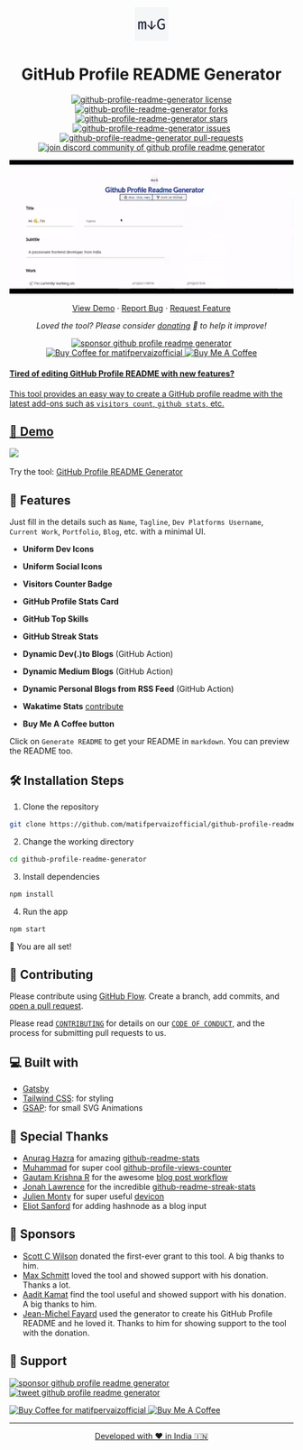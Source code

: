 <p align="center">
  <a href="https://matifpervaizofficial.github.io/gh-profile-readme-generator">
    <img alt="GitHub Profile Readme Generator" src="./src/images/mdg.png" width="60" />
  </a>
</p>
<h1 align="center">
  GitHub Profile README Generator
</h1>

<p align="center">
<a href="https://github.com/matifpervaizofficial/github-profile-readme-generator/blob/master/LICENSE" target="blank">
<img src="https://img.shields.io/github/license/matifpervaizofficial/github-profile-readme-generator?style=flat-square" alt="github-profile-readme-generator license" />
</a>
<a href="https://github.com/matifpervaizofficial/github-profile-readme-generator/fork" target="blank">
<img src="https://img.shields.io/github/forks/matifpervaizofficial/github-profile-readme-generator?style=flat-square" alt="github-profile-readme-generator forks"/>
</a>
<a href="https://github.com/matifpervaizofficial/github-profile-readme-generator/stargazers" target="blank">
<img src="https://img.shields.io/github/stars/matifpervaizofficial/github-profile-readme-generator?style=flat-square" alt="github-profile-readme-generator stars"/>
</a>
<a href="https://github.com/matifpervaizofficial/github-profile-readme-generator/issues" target="blank">
<img src="https://img.shields.io/github/issues/matifpervaizofficial/github-profile-readme-generator?style=flat-square" alt="github-profile-readme-generator issues"/>
</a>
<a href="https://github.com/matifpervaizofficial/github-profile-readme-generator/pulls" target="blank">
<img src="https://img.shields.io/github/issues-pr/matifpervaizofficial/github-profile-readme-generator?style=flat-square" alt="github-profile-readme-generator pull-requests"/>
</a>
<a href="https://discord.gg/HHMs7Eg" target="blank">
<img src="https://img.shields.io/discord/735303195105951764?label=Join%20Community&logo=discord&style=flat-square" alt="join discord community of github profile readme generator"/>
</a>
</p>

<p align="center"><img src="./src/images/github-profile-readme-generator.gif" alt="github-profile-readme-generator gif" /></p>

<p align="center">
    <a href="https://matifpervaizofficial.github.io/gh-profile-readme-generator" target="blank">View Demo</a>
    ·
    <a href="https://github.com/matifpervaizofficial/github-profile-readme-generator/issues/new/choose">Report Bug</a>
    ·
    <a href="https://github.com/matifpervaizofficial/github-profile-readme-generator/issues/new/choose">Request Feature</a>
</p>

<p align="center">
<i>Loved the tool? Please consider <a href="https://paypal.me/matifpervaizofficial/10">donating</a>  💸 to help it improve!</i>
</p>

<p align="center">
<a href="https://www.paypal.me/matifpervaizofficial"><img src="https://img.shields.io/badge/support-PayPal-blue?logo=PayPal&style=flat-square&label=Donate" alt="sponsor github profile readme generator"/>
</a>
<a href='https://ko-fi.com/A0A81XXSX' target='_blank'><img height='23' width="100" src='https://cdn.ko-fi.com/cdn/kofi3.png?v=2' alt='Buy Coffee for matifpervaizofficial' />
</a>
<a href="https://www.buymeacoffee.com/matifpervaizofficial" target="_blank"><img src="https://cdn.buymeacoffee.com/buttons/default-orange.png" alt="Buy Me A Coffee" height="23" width="100" style="border-radius:1px" />
</p>

#### Tired of editing GitHub Profile README with new features?

This tool provides an easy way to create a GitHub profile readme with the latest add-ons such as `visitors count`, `github stats`, etc.

## 🚀 Demo

<a href="https://matifpervaizofficial.github.io/gh-profile-readme-generator" target="blank">
<img src="https://img.shields.io/website?url=https%3A%2F%2Fmatifpervaizofficial.github.io%2Fgh-profile-readme-generator&logo=github&style=flat-square" />
</a>

Try the tool: [GitHub Profile README Generator](https://matifpervaizofficial.github.io/gh-profile-readme-generator)

## 🧐 Features

Just fill in the details such as `Name`, `Tagline`, `Dev Platforms Username`, `Current Work`, `Portfolio`, `Blog`, etc. with a minimal UI.

- **Uniform Dev Icons**

- **Uniform Social Icons**

- **Visitors Counter Badge**

- **GitHub Profile Stats Card**

- **GitHub Top Skills**

- **GitHub Streak Stats**

- **Dynamic Dev(.)to Blogs** (GitHub Action)

- **Dynamic Medium Blogs** (GitHub Action)

- **Dynamic Personal Blogs from RSS Feed** (GitHub Action)

- **Wakatime Stats** [contribute](https://github.com/matifpervaizofficial/github-profile-readme-generator/issues/115)

- **Buy Me A Coffee button**

Click on `Generate README` to get your README in `markdown`.
You can preview the README too.

## 🛠️ Installation Steps

1. Clone the repository

```bash
git clone https://github.com/matifpervaizofficial/github-profile-readme-generator.git
```

2. Change the working directory

```bash
cd github-profile-readme-generator
```

3. Install dependencies

```bash
npm install
```

4. Run the app

```bash
npm start
```

🌟 You are all set!

## 🍰 Contributing

Please contribute using [GitHub Flow](https://guides.github.com/introduction/flow). Create a branch, add commits, and [open a pull request](https://github.com/matifpervaizofficial/github-profile-readme-generator/compare).

Please read [`CONTRIBUTING`](CONTRIBUTING.md) for details on our [`CODE OF CONDUCT`](CODE_OF_CONDUCT.md), and the process for submitting pull requests to us.

## 💻 Built with

- [Gatsby](https://www.gatsbyjs.com/)
- [Tailwind CSS](https://tailwindcss.com/): for styling
- [GSAP](https://greensock.com/gsap/): for small SVG Animations

## 🙇 Special Thanks

- [Anurag Hazra](https://github.com/anuraghazra) for amazing [github-readme-stats](https://github.com/anuraghazra/github-readme-stats)
- [Muhammad](https://github.com/Muhammad) for super cool [github-profile-views-counter](https://github.com/Muhammad/github-profile-views-counter)
- [Gautam Krishna R](https://github.com/gautamkrishnar) for the awesome [blog post workflow](https://github.com/gautamkrishnar/blog-post-workflow)
- [Jonah Lawrence](https://github.com/DenverCoder1) for the incredible [github-readme-streak-stats](https://github.com/DenverCoder1/github-readme-streak-stats)
- [Julien Monty](https://github.com/konpa) for super useful [devicon](https://github.com/konpa/devicon)
- [Eliot Sanford](https://github.com/techieeliot) for adding hashnode as a blog input

## 🙇 Sponsors

- [Scott C Wilson](https://github.com/scottcwilson) donated the first-ever grant to this tool. A big thanks to him.
- [Max Schmitt](https://github.com/mxschmitt) loved the tool and showed support with his donation. Thanks a lot.
- [Aadit Kamat](https://github.com/aaditkamat) find the tool useful and showed support with his donation. A big thanks to him.
- [Jean-Michel Fayard](https://github.com/jmfayard) used the generator to create his GitHub Profile README and he loved it. Thanks to him for showing support to the tool with the donation.

## 🙏 Support

<p align="left">
<a href="https://www.paypal.me/matifpervaizofficial/10"><img src="https://ionicabizau.github.io/badges/paypal.svg" alt="sponsor github profile readme generator"/>
</a>
<a href="https://twitter.com/intent/tweet?text=Wow:&url=https%3A%2F%2Fmatifpervaizofficial.github.io%2Fgithub-profile-readme-generator">
<img src="https://img.shields.io/twitter/url?style=social&url=https%3A%2F%2Fmatifpervaizofficial.github.io%2Fgithub-profile-readme-generator" alt="tweet github profile readme generator"/>
</a>
</p>

<p align="left">
  <a href='https://ko-fi.com/A0A81XXSX' target='_blank'><img height='23' width="100" src='https://cdn.ko-fi.com/cdn/kofi3.png?v=2' alt='Buy Coffee for matifpervaizofficial' />
  </a>
  <a href="https://www.buymeacoffee.com/matifpervaizofficial" target="_blank"><img src="https://cdn.buymeacoffee.com/buttons/default-orange.png" alt="Buy Me A Coffee" height="23" width="100" style="border-radius:2px" />
</p>

<hr>
<p align="center">
Developed with ❤️ in India 🇮🇳 
</p>
